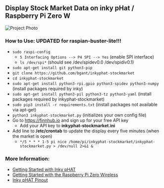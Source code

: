 ## Display Stock Market Data on inky pHat / Raspberry Pi Zero W

![Project Photo](../assets/inkyphat-stockmarket.png)

### How to Use:  UPDATED for raspian-buster-lite!!!
* `sudo raspi-config`
  * `5 Interfacing Options --> P4 SPI --> Yes` (enable SPI interface)
  * `ls /dev/spi*` (should see /dev/spidev0.0  /dev/spidiv0.1)
* `sudo apt-get install git python3-pip`
* `git clone https://github.com/bgant/inkyphat-stockmarket`
* `cd inkyphat-stockmarket`
* `sudo apt-get install python3-rpi.gpio python3-spidev python3-numpy` (install packages required by inky)
* `sudo apt-get install python3-pil python3-tz python3-yaml` (install packages required by inkyphat-stockmarket)
* `sudo pip3 install -r requirements.txt` (install packages not available via apt-get)
* `python3 inkyphat-stockmarket.py` (initializes your own config file)
* Go to https://finnhub.io and sign up for your free API key
  * Add your API key to **inkyphat-stockmarket.ini**
* Add line to **/etc/crontab** to update the display every five minutes (when the market is open) 
  * `*/5 * * * 1-5 pi nice /home/pi/inkyphat-stockmarket/inkyphat-stockmarket.py > /dev/null 2>&1 &`

### More Information:
* [Getting Started with Inky pHAT](https://learn.pimoroni.com/tutorial/sandyj/getting-started-with-inky-phat)
* [Getting Started with the Raspberry Pi Zero Wireless](https://learn.sparkfun.com/tutorials/getting-started-with-the-raspberry-pi-zero-wireless)
* [Inky pHAT Pinout](https://pinout.xyz/pinout/inky_phat)
